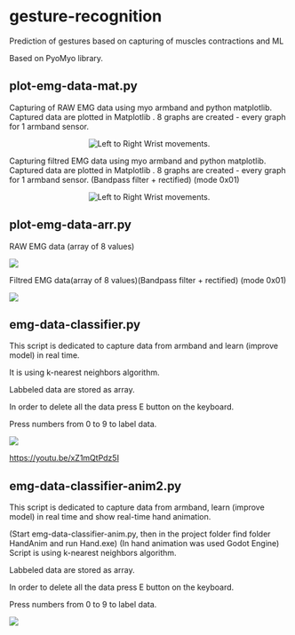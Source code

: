 # gesture-recognition
Prediction of gestures based on capturing of muscles contractions and ML

Based on PyoMyo library.

## plot-emg-data-mat.py
Capturing of RAW EMG data using myo armband and python matplotlib.
Captured data are plotted in Matplotlib .  8 graphs are created - every graph for 1 armband sensor.
<p align="center">
<img src="https://media.giphy.com/media/M4q78uavYRvMCujwwf/giphy.gif" alt="Left to Right Wrist movements."/>
</p>



Capturing filtred EMG data using myo armband and python matplotlib.
Captured data are plotted in Matplotlib .  8 graphs are created - every graph for 1 armband sensor.
(Bandpass filter + rectified) (mode 0x01)
<p align="center">
<img src="https://media.giphy.com/media/qjhIhmUNO2JbnqoSU5/giphy.gif" alt="Left to Right Wrist movements."/>
</p>


## plot-emg-data-arr.py
RAW EMG data (array of 8 values) 
<p align="left">
<img src="https://user-images.githubusercontent.com/49062638/140205893-b74ea059-c285-4f72-9635-e165c32f0d19.png"/>
</p>


Filtred EMG data(array of 8 values)(Bandpass filter + rectified) (mode 0x01)
<p align="left">
<img src="https://user-images.githubusercontent.com/49062638/140199268-85fbd995-0382-468f-b3e8-53aca5298c2e.png"/>
</p>


## emg-data-classifier.py
This script is dedicated to capture data from armband 
and learn (improve model) in real time.

It is using k-nearest neighbors algorithm.

Labbeled data are stored as array.

In order to delete all the data press E button on the keyboard.

Press numbers from 0 to 9 to label data.
<p align="left">
<img src="https://user-images.githubusercontent.com/49062638/140199707-048817b8-9bdd-4de5-bb9d-872aa89da0d0.png"/>
</p>

https://youtu.be/xZ1mQtPdz5I


## emg-data-classifier-anim2.py
This script is dedicated to capture data from armband, learn (improve model) in real time and show real-time hand animation.

(Start emg-data-classifier-anim.py, then in the project folder find folder HandAnim and run Hand.exe) (In hand animation was used Godot Engine)
Script is using k-nearest neighbors algorithm.

Labbeled data are stored as array.

In order to delete all the data press E button on the keyboard.

Press numbers from 0 to 9 to label data.

<p align="left">
<img src="https://user-images.githubusercontent.com/49062638/144508692-b1705fd8-9d9c-401e-8d75-0a00d9ef849e.png"/>
</p>


